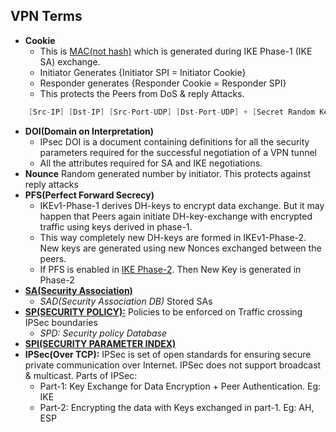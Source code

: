 ## VPN Terms
- **Cookie** 
  - This is [MAC(not hash)](../../Security) which is generated during IKE Phase-1 (IKE SA) exchange. 
  - Initiator Generates {Initiator SPI = Initiator Cookie}
  - Responder generates {Responder Cookie = Responder SPI}
  - This protects the Peers from DoS & reply Attacks.
```c
    [Src-IP] [Dst-IP] [Src-Port-UDP] [Dst-Port-UDP] + [Secret Random Key] --->   | Hash Function |  -->  Cookie or SPI
```    
- **DOI(Domain on Interpretation)** 
  - IPsec DOI is a document containing definitions for all the security parameters required for the successful negotiation of a VPN tunnel
  - All the attributes required for SA and IKE negotiations. 
- **Nounce** Random generated number by initiator. This protects against reply attacks
- **PFS(Perfect Forward Secrecy)** 
  - IKEv1-Phase-1 derives DH-keys to encrypt data exchange. But it may happen that Peers again initiate DH-key-exchange with encrypted traffic using keys derived in phase-1.
  - This way completely new DH-keys are formed in IKEv1-Phase-2. New keys are generated using new Nonces exchanged between the peers. 
  - If PFS is enabled in [IKE Phase-2](..). Then New Key is generated in Phase-2 
- **[SA(Security Association)](Security_Association)**
  - *SAD(Security Association DB)* Stored SAs
- **[SP(SECURITY POLICY):](SP)** Policies to be enforced on Traffic crossing IPSec boundaries
  - *SPD: Security policy Database*
- **[SPI(SECURITY PARAMETER INDEX)](SPI)**
- **IPSec(Over TCP):** IPSec is set of open standards for ensuring secure private communication over Internet. IPSec does not support broadcast & multicast. Parts of IPSec:
  - Part-1: Key Exchange for Data Encryption + Peer Authentication. Eg: IKE
  - Part-2: Encrypting the data with Keys exchanged in part-1. Eg: AH, ESP
